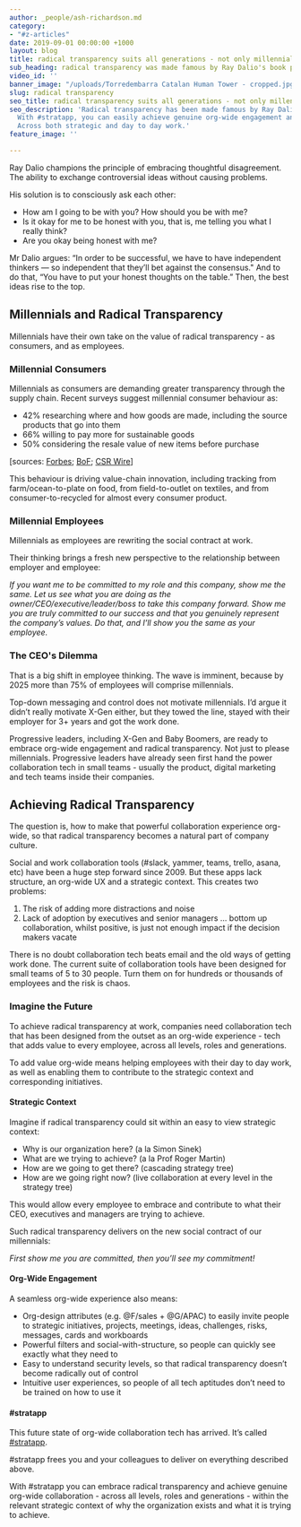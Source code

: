 ```yaml
---
author: _people/ash-richardson.md
category:
- "#z-articles"
date: 2019-09-01 00:00:00 +1000
layout: blog
title: radical transparency suits all generations - not only millennials
sub_heading: radical transparency was made famous by Ray Dalio's book principles
video_id: ''
banner_image: "/uploads/Torredembarra Catalan Human Tower - cropped.jpg"
slug: radical transparency
seo_title: radical transparency suits all generations - not only millennials
seo_description: 'Radical transparency has been made famous by Ray Dalio''s book Principles.
  With #stratapp, you can easily achieve genuine org-wide engagement and radical transparency.
  Across both strategic and day to day work.'
feature_image: ''

---
```

Ray Dalio champions the principle of embracing thoughtful disagreement. The ability to exchange controversial ideas without causing problems.

His solution is to consciously ask each other:

* How am I going to be with you? How should you be with me?
* Is it okay for me to be honest with you, that is, me telling you what I really think?
* Are you okay being honest with me?

Mr Dalio argues: “In order to be successful, we have to have independent thinkers — so independent that they’ll bet against the consensus." And to do that, “You have to put your honest thoughts on the table.” Then, the best ideas rise to the top.

## Millennials and Radical Transparency

Millennials have their own take on the value of radical transparency - as consumers, and as employees.

### Millennial Consumers

Millennials as consumers are demanding greater transparency through the supply chain. Recent surveys suggest millennial consumer behaviour as:

* 42% researching where and how goods are made, including the source products that go into them
* 66% willing to pay more for sustainable goods
* 50% considering the resale value of new items before purchase

\[sources: [Forbes](https://www.forbes.com/sites/pamdanziger/2019/05/29/3-ways-millennials-and-gen-z-consumers-are-radically-transforming-the-luxury-market/#a8663ac479fd "Forbes"); [BoF](https://www.businessoffashion.com/articles/intelligence/the-year-ahead-the-case-for-radical-transparency "BoF"); [CSR Wire](https://www.csrwire.com/press_releases/42057-Are-You-Ready-for-the-Honest-Generation- "CSR Wire")\]

This behaviour is driving value-chain innovation, including tracking from farm/ocean-to-plate on food, from field-to-outlet on textiles, and from consumer-to-recycled for almost every consumer product.

### Millennial Employees

Millennials as employees are rewriting the social contract at work.

Their thinking brings a fresh new perspective to the relationship between employer and employee:

_If you want me to be committed to my role and this company, show me the same. Let us see what you are doing as the owner/CEO/executive/leader/boss to take this company forward. Show me you are truly committed to our success and that you genuinely represent the company’s values. Do that, and I’ll show you the same as your employee._

### The CEO's Dilemma

That is a big shift in employee thinking. The wave is imminent, because by 2025 more than 75% of employees will comprise millennials.

Top-down messaging and control does not motivate millennials. I’d argue it didn’t really motivate X-Gen either, but they towed the line, stayed with their employer for 3+ years and got the work done.

Progressive leaders, including X-Gen and Baby Boomers, are ready to embrace org-wide engagement and radical transparency. Not just to please millennials. Progressive leaders have already seen first hand the power collaboration tech in small teams - usually the product, digital marketing and tech teams inside their companies.

## Achieving Radical Transparency

The question is, how to make that powerful collaboration experience org-wide, so that radical transparency becomes a natural part of company culture.

Social and work collaboration tools (#slack, yammer, teams, trello, asana, etc) have been a huge step forward since 2009. But these apps lack structure, an org-wide UX and a strategic context. This creates two problems:

1. The risk of adding more distractions and noise
2. Lack of adoption by executives and senior managers ... bottom up collaboration, whilst positive, is just not enough impact if the decision makers vacate

There is no doubt collaboration tech beats email and the old ways of getting work done. The current suite of collaboration tools have been designed for small teams of 5 to 30 people. Turn them on for hundreds or thousands of employees and the risk is chaos.

### Imagine the Future

To achieve radical transparency at work, companies need collaboration tech that has been designed from the outset as an org-wide experience - tech that adds value to every employee, across all levels, roles and generations.

To add value org-wide means helping employees with their day to day work, as well as enabling them to contribute to the strategic context and corresponding initiatives.

#### Strategic Context

Imagine if radical transparency could sit within an easy to view strategic context:

* Why is our organization here? (a la Simon Sinek)
* What are we trying to achieve? (a la Prof Roger Martin)
* How are we going to get there? (cascading strategy tree)
* How are we going right now? (live collaboration at every level in the strategy tree)

This would allow every employee to embrace and contribute to what their CEO, executives and managers are trying to achieve.

Such radical transparency delivers on the new social contract of our millennials:

_First show me you are committed, then you’ll see my commitment!_

#### Org-Wide Engagement

A seamless org-wide experience also means:

* Org-design attributes (e.g. @F/sales + @G/APAC) to easily invite people to strategic initiatives, projects, meetings, ideas, challenges, risks, messages, cards and workboards
* Powerful filters and social-with-structure, so people can quickly see exactly what they need to
* Easy to understand security levels, so that radical transparency doesn’t become radically out of control
* Intuitive user experiences, so people of all tech aptitudes don’t need to be trained on how to use it

#### #stratapp

This future state of org-wide collaboration tech has arrived.  It’s called [#stratapp](https://stratapp.ai "#stratapp").

\#stratapp frees you and your colleagues to deliver on everything described above.

With #stratapp you can embrace radical transparency and achieve genuine org-wide collaboration - across all levels, roles and generations - within the relevant strategic context of why the organization exists and what it is trying to achieve.